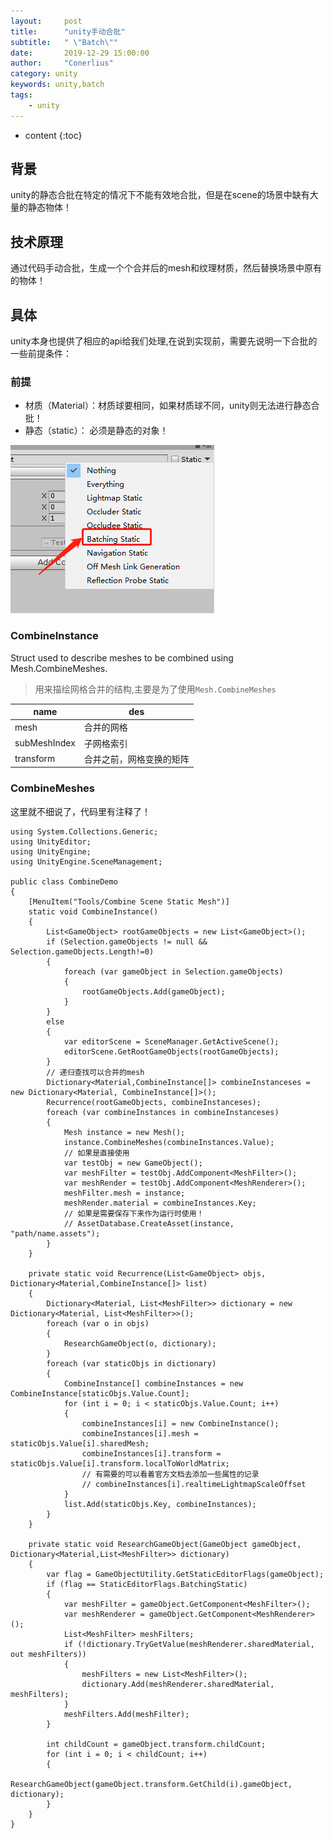 ```yaml
---
layout:     post
title:      "unity手动合批"
subtitle:   " \"Batch\""
date:       2019-12-29 15:00:00
author:     "Conerlius"
category: unity
keywords: unity,batch
tags:
    - unity
---
```

* content
{:toc}

## 背景
unity的静态合批在特定的情况下不能有效地合批，但是在scene的场景中缺有大量的静态物体！

## 技术原理
通过代码手动合批，生成一个个合并后的mesh和纹理材质，然后替换场景中原有的物体！

## 具体
unity本身也提供了相应的api给我们处理,在说到实现前，需要先说明一下合批的一些前提条件：
### 前提
* 材质（Material）：材质球要相同，如果材质球不同，unity则无法进行静态合批！
* 静态（static）： 必须是静态的对象！
  
![png](/images/Unity/unity_manual_batch.jpg)

### CombineInstance
Struct used to describe meshes to be combined using Mesh.CombineMeshes.
> 用来描绘网格合并的结构,主要是为了使用`Mesh.CombineMeshes`

| name | des |
| -- | -- |
| mesh | 合并的网格 |
| subMeshIndex | 子网格索引 |
| transform | 合并之前，网格变换的矩阵 |

### CombineMeshes
这里就不细说了，代码里有注释了！
```
using System.Collections.Generic;
using UnityEditor;
using UnityEngine;
using UnityEngine.SceneManagement;

public class CombineDemo
{
	[MenuItem("Tools/Combine Scene Static Mesh")]
	static void CombineInstance()
	{
		List<GameObject> rootGameObjects = new List<GameObject>();
		if (Selection.gameObjects != null && Selection.gameObjects.Length!=0)
		{
			foreach (var gameObject in Selection.gameObjects)
			{
				rootGameObjects.Add(gameObject);
			}
		}
		else
		{
			var editorScene = SceneManager.GetActiveScene();
			editorScene.GetRootGameObjects(rootGameObjects);
		}
		// 递归查找可以合并的mesh
		Dictionary<Material,CombineInstance[]> combineInstanceses = new Dictionary<Material, CombineInstance[]>();
		Recurrence(rootGameObjects, combineInstanceses);
		foreach (var combineInstances in combineInstanceses)
		{
			Mesh instance = new Mesh();
			instance.CombineMeshes(combineInstances.Value);
			// 如果是直接使用
			var testObj = new GameObject();
			var meshFilter = testObj.AddComponent<MeshFilter>();
			var meshRender = testObj.AddComponent<MeshRenderer>();
			meshFilter.mesh = instance;
			meshRender.material = combineInstances.Key;
			// 如果是需要保存下来作为运行时使用！
			// AssetDatabase.CreateAsset(instance, "path/name.assets");
		}
	}

	private static void Recurrence(List<GameObject> objs, Dictionary<Material,CombineInstance[]> list)
	{
		Dictionary<Material, List<MeshFilter>> dictionary = new Dictionary<Material, List<MeshFilter>>();
		foreach (var o in objs)
		{
			ResearchGameObject(o, dictionary);
		}
		foreach (var staticObjs in dictionary)
		{
			CombineInstance[] combineInstances = new CombineInstance[staticObjs.Value.Count];
			for (int i = 0; i < staticObjs.Value.Count; i++)
			{
				combineInstances[i] = new CombineInstance();
				combineInstances[i].mesh = staticObjs.Value[i].sharedMesh;
				combineInstances[i].transform = staticObjs.Value[i].transform.localToWorldMatrix;
				// 有需要的可以看着官方文档去添加一些属性的记录
				// combineInstances[i].realtimeLightmapScaleOffset
			}
			list.Add(staticObjs.Key, combineInstances);
		}
	}

	private static void ResearchGameObject(GameObject gameObject, Dictionary<Material,List<MeshFilter>> dictionary)
	{
		var flag = GameObjectUtility.GetStaticEditorFlags(gameObject);
		if (flag == StaticEditorFlags.BatchingStatic)
		{
			var meshFilter = gameObject.GetComponent<MeshFilter>();
			var meshRenderer = gameObject.GetComponent<MeshRenderer>();
			List<MeshFilter> meshFilters;
			if (!dictionary.TryGetValue(meshRenderer.sharedMaterial, out meshFilters))
			{
				meshFilters = new List<MeshFilter>();
				dictionary.Add(meshRenderer.sharedMaterial, meshFilters);
			}
			meshFilters.Add(meshFilter);
		}

		int childCount = gameObject.transform.childCount;
		for (int i = 0; i < childCount; i++)
		{
			ResearchGameObject(gameObject.transform.GetChild(i).gameObject, dictionary);
		}
	}
}

```